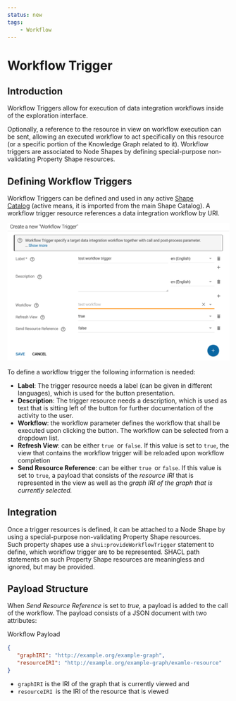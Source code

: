 ```yaml
---
status: new
tags:
    - Workflow
---
```

# Workflow Trigger

## Introduction

Workflow Triggers allow for execution of data integration workflows inside of the exploration interface.

Optionally, a reference to the resource in view on workflow execution can be sent, allowing an executed workflow to act specifically on this resource (or a specific portion of the Knowledge Graph related to it). Workflow triggers are associated to Node Shapes by defining special-purpose non-validating Property Shape resources.

## Defining Workflow Triggers

Workflow Triggers can be defined and used in any active [Shape Catalog](../../explore-and-author/building-a-customized-user-interface) (active means, it is imported from the main Shape Catalog). A workflow trigger resource references a data integration workflow by URI.

![](./create_new_workflow_trigger.png)

To define a workflow trigger the following information is needed:

-   **Label**: The trigger resource needs a label (can be given in different languages), which is used for the button presentation.
-   **Description**: The trigger resource needs a description, which is used as text that is sitting left of the button for further documentation of the activity to the user.
-   **Workflow**: the workflow parameter defines the workflow that shall be executed upon clicking the button. The workflow can be selected from a dropdown list.
-   **Refresh View**: can be either `true `or `false`*.* If this value is set to `true`, the view that contains the workflow trigger will be reloaded upon workflow completion
-   **Send Resource Reference**: can be either `true `or `false`. If this value is set to `true`, a payload that consists of the *resource IRI* that is represented in the view as well as the *graph IRI *of the graph that is currently selected*.*

## Integration

Once a trigger resources is defined, it can be attached to a Node Shape by using a special-purpose non-validating Property Shape resources. Such property shapes use a `shui:provideWorkflowTrigger` statement to define, which workflow trigger are to be represented. SHACL path statements on such Property Shape resources are meaningless and ignored, but may be provided.

## Payload Structure

When *Send Resource Reference* is set to *true,* a payload is added to the call of the workflow. The payload consists of a JSON document with two attributes:

Workflow Payload

``` json
{
   "graphIRI": "http://example.org/example-graph",
   "resourceIRI": "http://example.org/example-graph/examle-resource"
}
```

-   `graphIRI` is the IRI of the graph that is currently viewed and
-   `resourceIRI `is the IRI of the resource that is viewed

